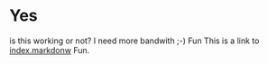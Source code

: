 # Yes
is this working or not?
I need more bandwith ;-)
Fun
This is a link to [index.markdonw](index.md) Fun.

